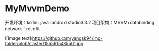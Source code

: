 # MyMvvmDemo
开发环境：kotlin+java+android studio3.3.2
项目架构：MVVM+databinding
network：retrofit

![Image text](https://github.com/yangsk94/img-folder/blob/master/1555915485501.jpg

